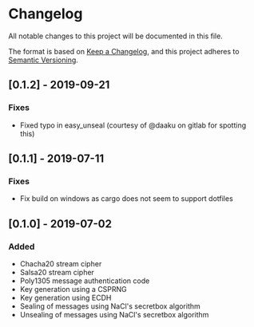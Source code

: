 # Changelog
All notable changes to this project will be documented in this file.

The format is based on [Keep a Changelog](https://keepachangelog.com/en/1.0.0/),
and this project adheres to [Semantic Versioning](https://semver.org/spec/v2.0.0.html).

## [0.1.2] - 2019-09-21
### Fixes
- Fixed typo in easy_unseal (courtesy of @daaku on gitlab for spotting this)

## [0.1.1] - 2019-07-11
### Fixes
- Fix build on windows as cargo does not seem to support dotfiles

## [0.1.0] - 2019-07-02
### Added
- Chacha20 stream cipher
- Salsa20 stream cipher
- Poly1305 message authentication code
- Key generation using a CSPRNG
- Key generation using ECDH
- Sealing of messages using NaCl's secretbox algorithm
- Unsealing of messages using NaCl's secretbox algorithm
